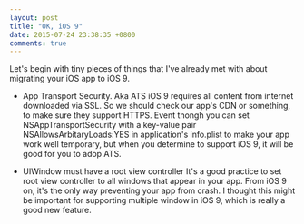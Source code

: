```yaml
---
layout: post
title: "OK, iOS 9"
date: 2015-07-24 23:38:35 +0800
comments: true
---
```


Let's begin with tiny pieces of things that I've already met with about migrating
your iOS app to iOS 9.

* App Transport Security. Aka ATS
iOS 9 requires all content from internet downloaded via SSL. So we should check our
app's CDN or something, to make sure they support HTTPS.
Event thongh you can set NSAppTransportSecurity with a key-value pair NSAllowsArbitaryLoads:YES
in application's info.plist to make your app work well temporary, but when you determine to support
iOS 9, it will be good for you to adop ATS.


* UIWindow must have a root view controller
It's a good practice to set root view controller to all windows that appear in your
app. From iOS 9 on, it's the only way preventing your app from crash.
I thought this might be important for supporting multiple window in iOS 9, which is
really a good new feature.